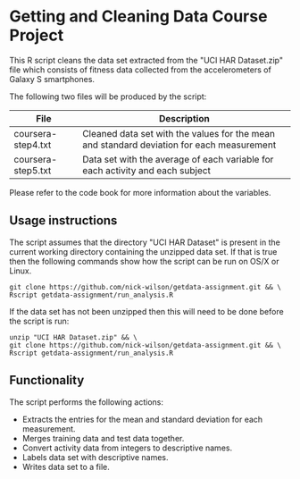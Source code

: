 # Getting and Cleaning Data Course Project
This R script cleans the data set extracted from the "UCI HAR Dataset.zip" file which consists of fitness data collected
from the accelerometers of Galaxy S smartphones.

The following two files will be produced by the script:

File              | Description
------------------|------------------------------------------------------------------------------------------
coursera-step4.txt| Cleaned data set with the values for the mean and standard deviation for each measurement
coursera-step5.txt| Data set with the average of each variable for each activity and each subject

Please refer to the code book for more information about the variables.

## Usage instructions

The script assumes that the directory "UCI HAR Dataset" is present in the current working directory containing the
unzipped data set. If that is true then the following commands show how the script can be run on OS/X or Linux.
~~~~
git clone https://github.com/nick-wilson/getdata-assignment.git && \
Rscript getdata-assignment/run_analysis.R
~~~~
If the data set has not been unzipped then this will need to be done before the script is run:
~~~~
unzip "UCI HAR Dataset.zip" && \
git clone https://github.com/nick-wilson/getdata-assignment.git && \
Rscript getdata-assignment/run_analysis.R
~~~~

## Functionality
The script performs the following actions:
* Extracts the entries for the mean and standard deviation for each measurement.
* Merges training data and test data together.
* Convert activity data from integers to descriptive names.
* Labels data set with descriptive names.
* Writes data set to a file.

